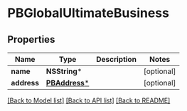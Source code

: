# PBGlobalUltimateBusiness

## Properties
Name | Type | Description | Notes
------------ | ------------- | ------------- | -------------
**name** | **NSString*** |  | [optional] 
**address** | [**PBAddress***](PBAddress.md) |  | [optional] 

[[Back to Model list]](../README.md#documentation-for-models) [[Back to API list]](../README.md#documentation-for-api-endpoints) [[Back to README]](../README.md)


